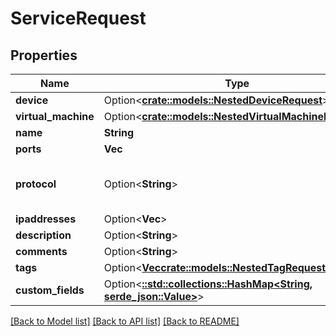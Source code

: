 # ServiceRequest

## Properties

Name | Type | Description | Notes
------------ | ------------- | ------------- | -------------
**device** | Option<[**crate::models::NestedDeviceRequest**](NestedDeviceRequest.md)> |  | [optional]
**virtual_machine** | Option<[**crate::models::NestedVirtualMachineRequest**](NestedVirtualMachineRequest.md)> |  | [optional]
**name** | **String** |  | 
**ports** | **Vec<i32>** |  | 
**protocol** | Option<**String**> | * `tcp` - TCP * `udp` - UDP * `sctp` - SCTP | [optional]
**ipaddresses** | Option<**Vec<i32>**> |  | [optional]
**description** | Option<**String**> |  | [optional]
**comments** | Option<**String**> |  | [optional]
**tags** | Option<[**Vec<crate::models::NestedTagRequest>**](NestedTagRequest.md)> |  | [optional]
**custom_fields** | Option<[**::std::collections::HashMap<String, serde_json::Value>**](serde_json::Value.md)> |  | [optional]

[[Back to Model list]](../README.md#documentation-for-models) [[Back to API list]](../README.md#documentation-for-api-endpoints) [[Back to README]](../README.md)


